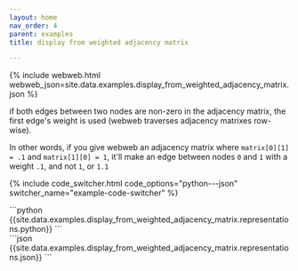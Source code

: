 ```yaml
---
layout: home
nav_order: 4
parent: examples
title: display from weighted adjacency matrix

---
```


{% include webweb.html webweb_json=site.data.examples.display_from_weighted_adjacency_matrix.json %}

if both edges between two nodes are non-zero in the adjacency matrix, the first edge's weight is used (webweb traverses adjacency matrixes row-wise).



In other words, if you give webweb an adjacency matrix where `matrix[0][1] = .1` and `matrix[1][0] = 1`, it'll make an edge between nodes `0` and `1` with a weight `.1`, and not `1`, or `1.1`

{% include code_switcher.html code_options="python---json" switcher_name="example-code-switcher" %}
<div class='select-code-block example-code-switcher python-code-block select-code-block-visible'></div>
```python
{{site.data.examples.display_from_weighted_adjacency_matrix.representations.python}}
```
<div class='select-code-block example-code-switcher json-code-block'></div>
```json
{{site.data.examples.display_from_weighted_adjacency_matrix.representations.json}}
```